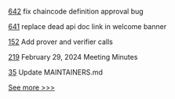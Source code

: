 
[642](https://github.com/hyperledger-labs/fabric-operations-console/pull/642) fix chaincode definition approval bug

[641](https://github.com/hyperledger-labs/fabric-operations-console/pull/641) replace dead api doc link in welcome banner

[152](https://github.com/hyperledger/besu-native/pull/152) Add prover and verifier calls

[219](https://github.com/hyperledger/toc/pull/219) February 29, 2024 Meeting Minutes

[35](https://github.com/hyperledger-labs/fabric-ansible-collection/pull/35) Update MAINTAINERS.md


[See more >>>](https://start-here.hyperledger.org/pull-requests)

